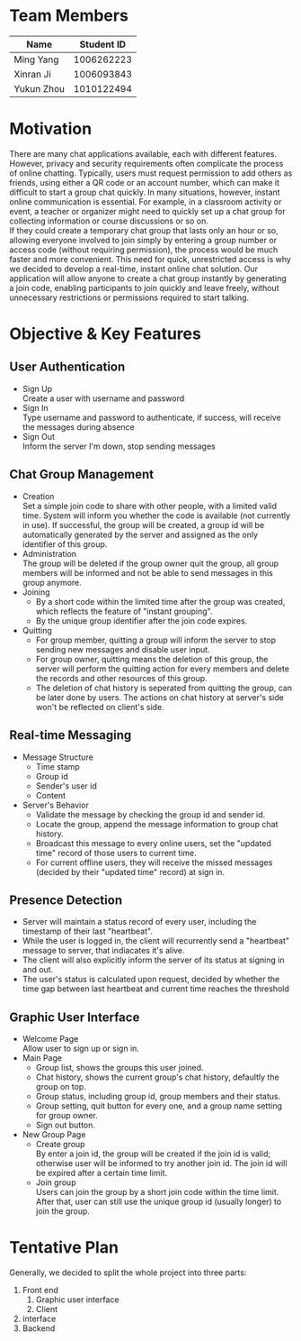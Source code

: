 # Team Members
| Name       | Student ID |
| ---------- | ---------- |
| Ming Yang  | 1006262223 |
| Xinran Ji  | 1006093843 |
| Yukun Zhou | 1010122494 |

# Motivation 
  There are many chat applications available, each with different features. However, privacy and security requirements often complicate the process of online chatting. Typically, users must request permission to add others as friends, using either a QR code or an account number, which can make it difficult to start a group chat quickly. In many situations, however, instant online communication is essential. For example, in a classroom activity or event, a teacher or organizer might need to quickly set up a chat group for collecting information or course discussions or so on.  
  If they could create a temporary chat group that lasts only an hour or so, allowing everyone involved to join simply by entering a group number or access code (without requiring permission), the process would be much faster and more convenient. This need for quick, unrestricted access is why we decided to develop a real-time, instant online chat solution. Our application will allow anyone to create a chat group instantly by generating a join code, enabling participants to join quickly and leave freely, without unnecessary restrictions or permissions required to start talking.


# Objective & Key Features
## User Authentication
- Sign Up  
  Create a user with username and password
- Sign In  
  Type username and password to authenticate, if success, will receive the messages during absence
- Sign Out  
  Inform the server I'm down, stop sending messages
## Chat Group Management
- Creation  
  Set a simple join code to share with other people, with a limited valid time. System will inform you whether the code is available (not currently in use). If successful, the group will be created, a group id will be automatically generated by the server and assigned as the only identifier of this group.
- Administration  
  The group will be deleted if the group owner quit the group, all group members will be informed and not be able to send messages in this group anymore.
- Joining
  - By a short code within the limited time after the group was created, which reflects the feature of "instant grouping".
  - By the unique group identifier after the join code expires.
- Quitting
  - For group member, quitting a group will inform the server to stop sending new messages and disable user input.
  - For group owner, quitting means the deletion of this group, the server will perform the quitting action for every members and delete the records and other resources of this group.
  - The deletion of chat history is seperated from quitting the group, can be later done by users. The actions on chat history at server's side won't be reflected on client's side.
## Real-time Messaging
- Message Structure
  - Time stamp
  - Group id
  - Sender's user id
  - Content
- Server's Behavior
  - Validate the message by checking the group id and sender id.
  - Locate the group, append the message information to group chat history.
  - Broadcast this message to every online users, set the "updated time" record of those users to current time.
  - For current offline users, they will receive the missed messages (decided by their "updated time" record) at sign in.
## Presence Detection
- Server will maintain a status record of every user, including the timestamp of their last "heartbeat".
- While the user is logged in, the client will recurrently send a "heartbeat" message to server, that indiacates it's alive.
- The client will also explicitly inform the server of its status at signing in and out.
- The user's status is calculated upon request, decided by whether the time gap between last heartbeat and current time reaches the threshold
## Graphic User Interface
- Welcome Page  
  Allow user to sign up or sign in.
- Main Page
  - Group list, shows the groups this user joined.
  - Chat history, shows the current group's chat history, defaultly the group on top.
  - Group status, including group id, group members and their status.
  - Group setting, quit button for every one, and a group name setting for group owner.
  - Sign out button.
- New Group Page
  - Create group  
  By enter a join id, the group will be created if the join id is valid; otherwise user will be informed to try another join id. The join id will be expired after a certain time limit.
  - Join group  
  Users can join the group by a short join code within the time limit. After that, user can still use the unique group id (usually longer) to join the group.

# Tentative Plan
Generally, we decided to split the whole project into three parts:
1. Front end
   1. Graphic user interface
   2. Client
2. interface
3. Backend